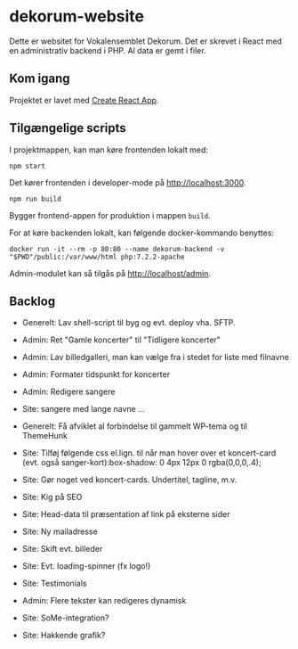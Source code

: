 # dekorum-website

Dette er websitet for Vokalensemblet Dekorum. Det er skrevet i React med en administrativ backend i PHP. Al data er gemt i filer.

## Kom igang

Projektet er lavet med [Create React App](https://github.com/facebook/create-react-app).

## Tilgængelige scripts

I projektmappen, kan man køre frontenden lokalt med:

```shell
npm start
```

Det kører frontenden i developer-mode på  [http://localhost:3000](http://localhost:3000).

```shell
npm run build
``````

Bygger frontend-appen for produktion i mappen `build`.

For at køre backenden lokalt, kan følgende docker-kommando benyttes:

```shell
docker run -it --rm -p 80:80 --name dekorum-backend -v "$PWD"/public:/var/www/html php:7.2.2-apache
```

Admin-modulet kan så tilgås på [http://localhost/admin](http://localhost/admin).

## Backlog

- Generelt: Lav shell-script til byg og evt. deploy vha. SFTP.

- Admin: Ret "Gamle koncerter" til "Tidligere koncerter"

- Admin: Lav billedgalleri, man kan vælge fra i stedet for liste med filnavne

- Admin: Formater tidspunkt for koncerter

- Admin: Redigere sangere

- Site: sangere med lange navne ...

- Generelt: Få afviklet al forbindelse til gammelt WP-tema og til ThemeHunk

- Site: Tilføj følgende css el.lign. til når man hover over et koncert-card (evt. også sanger-kort):box-shadow: 0 4px 12px 0 rgba(0,0,0,.4);

- Site: Gør noget ved koncert-cards. Undertitel, tagline, m.v.

- Site: Kig på SEO

- Site: Head-data til præsentation af link på eksterne sider

- Site: Ny mailadresse

- Site: Skift evt. billeder

- Site: Evt. loading-spinner (fx logo!)

- Site: Testimonials

- Admin: Flere tekster kan redigeres dynamisk

- Site: SoMe-integration?

- Site: Hakkende grafik?